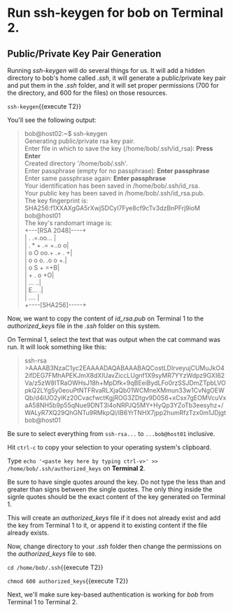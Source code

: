 # Run ssh-keygen for bob on Terminal 2.

## Public/Private Key Pair Generation

Running _ssh-keygen_ will do several things for us. It will add a hidden directory to bob's home called _.ssh_, it will generate a public/private key pair and put them in the _.ssh_ folder, and it will set proper permissions (700 for the directory, and 600 for the files) on those resources.

`ssh-keygen`{{execute T2}}

You'll see the following output:

>bob@host02:~$ ssh-keygen  
>Generating public/private rsa key pair.  
>Enter file in which to save the key (/home/bob/.ssh/id_rsa): **Press Enter**  
>Created directory '/home/bob/.ssh'.  
>Enter passphrase (empty for no passphrase): **Enter passphrase**  
>Enter same passphrase again: **Enter passphrase**  
>Your identification has been saved in /home/bob/.ssh/id_rsa.  
>Your public key has been saved in /home/bob/.ssh/id_rsa.pub.  
>The key fingerprint is:  
>SHA256:f1XXAXgGA5rXwjSDCyI7Fye8cf9cTv3dzBnPFrj9ioM bob@host01  
>The key's randomart image is:  
>+---[RSA 2048]----+  
>|  .     .=.oo... |  
>| . * + .= +..o  o|  
>|  o O oo.+ .+ . +|  
>| o o   o. .o o +.|  
>|  o     S +   =+B|  
>|         + . o +O|  
>|          ...  ..|  
>|          E...  .|  
>|            .... |  
>+----[SHA256]-----+  

Now, we want to copy the content of _id_rsa.pub_ on Terminal 1 to the _authorized_keys_ file in the _.ssh_ folder on this system.

On Terminal 1, select the text that was output when the cat command was run. It will look something like this: 

>ssh-rsa >AAAAB3NzaC1yc2EAAAADAQABAAABAQCostLDIrveyujCUMuJkO42ifDEG7FMhAPEKJmX8dXIUavZiccLUgnf1X9syMR7YYzWdpz9GXI62Va/z5zW8ITRaOWHsJ18h+MpDfk+9qBEeiBydLFo0rzSSJDmZTpbLVOpkQ2LYgSy0eouPtNTFRvaRLXjaQb01WCMneXMmun33w1CvNgOEWQb/d4iUO2ylKz20CvacfwctKgjROG3ZDtgv9D0S6+xCsx7gEOMVcuVxaA58NH5b9p55qNue9DNT3l4oNRPJQ5MY+HyQp3YZoTb3eesyhz+/WALyR7XQ29QhGNTu9RMkpQl/IB6YrTNHX7jpp2humRfzTzx0m1JDjgt bob@host01

Be sure to select everything from `ssh-rsa...` to `...bob@host01` inclusive.

Hit `ctrl-c` to copy your selection to your operating system's clipboard.

Type `echo '<paste key here by typing ctrl-v>' >> /home/bob/.ssh/authorized_keys` on **Terminal 2**.

Be sure to have single quotes around the key. Do not type the less than and greater than signs between the single quotes. The only thing inside the signle quotes should be the exact content of the key generated on Terminal 1.

This will create an _authorized_keys_ file if it does not already exist and add the key from Terminal 1 to it, or append it to existing content if the file already exists.

Now, change directory to your _.ssh_ folder then change the permissions on the _authorized_keys_ file to `600`.

`cd /home/bob/.ssh`{{execute T2}}

`chmod 600 authorized_keys`{{execute T2}}

Next, we'll make sure key-based authentication is working for _bob_ from Terminal 1 to Terminal 2.
